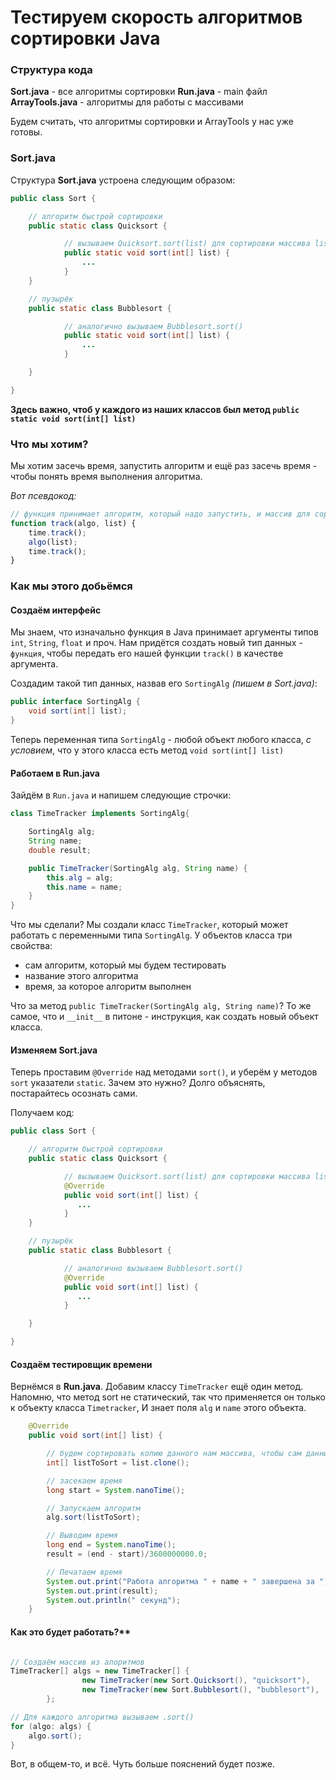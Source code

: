 # Тестируем скорость алгоритмов сортировки Java

### Структура кода

**Sort.java** - все алгоритмы сортировки
**Run.java** - main файл
**ArrayTools.java** - алгоритмы для работы с массивами

Будем считать, что алгоритмы сортировки и ArrayTools у нас уже готовы.

### Sort.java

Структура **Sort.java** устроена следующим образом:

```Java
public class Sort {

    // алгоритм быстрой сортировки
    public static class Quicksort {

            // вызываем Quicksort.sort(list) для сортировки массива list
            public static void sort(int[] list) {
                ...
            }
    }

    // пузырёк
    public static class Bubblesort {

            // аналогично вызываем Bubblesort.sort()
            public static void sort(int[] list) {
                ...
            }

    }

}
```

**Здесь важно, чтоб у каждого из наших классов был метод `public static void sort(int[] list)`**

### Что мы хотим?

Мы хотим засечь время, запустить алгоритм и ещё раз засечь время - чтобы понять время выполнения алгоритма.

*Вот псевдокод:*
```JavaScript
// функция принимает алгоритм, который надо запустить, и массив для сортировки
function track(algo, list) {
    time.track();
    algo(list);
    time.track();
}

```

### Как мы этого добьёмся

#### Создаём интерфейс

Мы знаем, что изначально функция в Java принимает аргументы типов `int`, `String`, `float` и проч. Нам придётся создать новый тип данных - `функция`, чтобы передать его нашей функции `track()` в качестве аргумента.

Создадим такой тип данных, назвав его `SortingAlg` *(пишем в Sort.java)*:

```Java
public interface SortingAlg {
    void sort(int[] list);
}
```
Теперь переменная типа `SortingAlg` - любой объект любого класса, *с условием*, что у этого класса есть метод `void sort(int[] list)`

#### Работаем в Run.java

Зайдём в `Run.java` и напишем следующие строчки:

```Java
class TimeTracker implements SortingAlg{

    SortingAlg alg;
    String name;
    double result;

    public TimeTracker(SortingAlg alg, String name) {
        this.alg = alg;
        this.name = name;
    }
}
```
Что мы сделали? Мы создали класс `TimeTracker`, который может работать с переменными типа `SortingAlg`.
У объектов класса три свойства:
 - сам алгоритм, который мы будем тестировать
 - название этого алгоритма
 - время, за которое алгоритм выполнен

 Что за метод `public TimeTracker(SortingAlg alg, String name)`?
 То же самое, что и `__init__` в питоне - инструкция, как создать новый объект класса.

 #### Изменяем Sort.java

 Теперь проставим `@Override` над методами `sort()`, и уберём у методов `sort` указатели `static`.
 Зачем это нужно? Долго объяснять, постарайтесь осознать сами.

 Получаем код:

 ```Java
 public class Sort {

     // алгоритм быстрой сортировки
     public static class Quicksort {

             // вызываем Quicksort.sort(list) для сортировки массива list
             @Override
             public void sort(int[] list) {
                ...
             }
     }

     // пузырёк
     public static class Bubblesort {

             // аналогично вызываем Bubblesort.sort()
             @Override
             public void sort(int[] list) {
                ...
             }

     }

 }
 ```

#### Создаём тестировщик времени

Вернёмся в **Run.java**. Добавим классу `TimeTracker` ещё один метод.
Напомню, что метод sort не статический, так что применяется он только к объекту класса `Timetracker`,
И знает поля `alg` и `name` этого объекта.

```Java
    @Override
    public void sort(int[] list) {

        // будем сортировать копию данного нам массива, чтобы сам данный массив остался нетронутым
        int[] listToSort = list.clone();

        // засекаем время
        long start = System.nanoTime();

        // Запускаем алгоритм
        alg.sort(listToSort);

        // Выводим время
        long end = System.nanoTime();
        result = (end - start)/3600000000.0;

        // Печатаем время
        System.out.print("Работа алгоритма " + name + " завершена за ");
        System.out.print(result);
        System.out.println(" секунд");
    }
```

#### Как это будет работать?**

```Java

// Создаём массив из алоритмов
TimeTracker[] algs = new TimeTracker[] {
                new TimeTracker(new Sort.Quicksort(), "quicksort"),
                new TimeTracker(new Sort.Bubblesort(), "bubblesort"),
        };

// Для каждого алгоритма вызываем .sort()
for (algo: algs) {
    algo.sort();
}
```

Вот, в общем-то, и всё.
Чуть больше пояснений будет позже.

